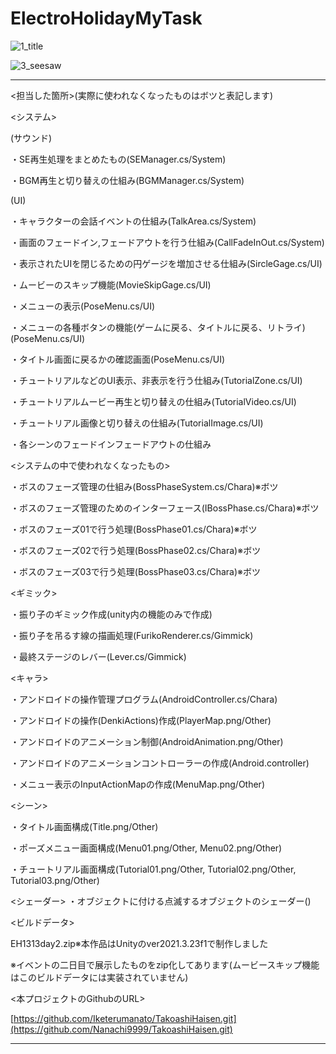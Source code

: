# ElectroHolidayMyTask
![1_title](https://github.com/Iketerumanato/ElectroHolidayMyTask/assets/74332407/7ede7829-ff2e-4db7-bdd5-a19523806af7)

![3_seesaw](https://github.com/Iketerumanato/ElectroHolidayMyTask/assets/74332407/a480f7e4-e57b-4b3f-b3f8-b58b1a88a510)

----------------------------------------------------------------------------------------------------------------------------
<担当した箇所>(実際に使われなくなったものはボツと表記します)

<システム>

(サウンド)

・SE再生処理をまとめたもの(SEManager.cs/System)

・BGM再生と切り替えの仕組み(BGMManager.cs/System)

(UI)

・キャラクターの会話イベントの仕組み(TalkArea.cs/System)

・画面のフェードイン,フェードアウトを行う仕組み(CallFadeInOut.cs/System)

・表示されたUIを閉じるための円ゲージを増加させる仕組み(SircleGage.cs/UI)

・ムービーのスキップ機能(MovieSkipGage.cs/UI)

・メニューの表示(PoseMenu.cs/UI)

・メニューの各種ボタンの機能(ゲームに戻る、タイトルに戻る、リトライ)(PoseMenu.cs/UI)

・タイトル画面に戻るかの確認画面(PoseMenu.cs/UI)

・チュートリアルなどのUI表示、非表示を行う仕組み(TutorialZone.cs/UI)

・チュートリアルムービー再生と切り替えの仕組み(TutorialVideo.cs/UI)

・チュートリアル画像と切り替えの仕組み(TutorialImage.cs/UI)

・各シーンのフェードインフェードアウトの仕組み

<システムの中で使われなくなったもの>

・ボスのフェーズ管理の仕組み(BossPhaseSystem.cs/Chara)※ボツ

・ボスのフェーズ管理のためのインターフェース(IBossPhase.cs/Chara)※ボツ

・ボスのフェーズ01で行う処理(BossPhase01.cs/Chara)※ボツ

・ボスのフェーズ02で行う処理(BossPhase02.cs/Chara)※ボツ

・ボスのフェーズ03で行う処理(BossPhase03.cs/Chara)※ボツ

<ギミック>

・振り子のギミック作成(unity内の機能のみで作成)

・振り子を吊るす線の描画処理(FurikoRenderer.cs/Gimmick)

・最終ステージのレバー(Lever.cs/Gimmick)

<キャラ>

・アンドロイドの操作管理プログラム(AndroidController.cs/Chara)

・アンドロイドの操作(DenkiActions)作成(PlayerMap.png/Other)

・アンドロイドのアニメーション制御(AndroidAnimation.png/Other)

・アンドロイドのアニメーションコントローラーの作成(Android.controller)

・メニュー表示のInputActionMapの作成(MenuMap.png/Other)

<シーン>

・タイトル画面構成(Title.png/Other)

・ポーズメニュー画面構成(Menu01.png/Other, Menu02.png/Other)

・チュートリアル画面構成(Tutorial01.png/Other, Tutorial02.png/Other, Tutorial03.png/Other)

<シェーダー>
・オブジェクトに付ける点滅するオブジェクトのシェーダー()

<ビルドデータ>

EH1313day2.zip※本作品はUnityのver2021.3.23f1で制作しました

※イベントの二日目で展示したものをzip化してあります(ムービースキップ機能はこのビルドデータには実装されていません)


<本プロジェクトのGithubのURL>

[https://github.com/Iketerumanato/TakoashiHaisen.git](https://github.com/Nanachi9999/TakoashiHaisen.git)

----------------------------------------------------------------------------------------------------------------------------
